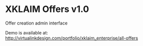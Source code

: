 XKLAIM Offers v1.0
===========
Offer creation admin interface


Demo is available at: http://virtualinkdesign.com/portfolio/xklaim_enterprise/all-offers

